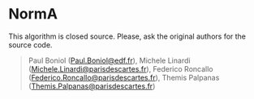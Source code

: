 # NormA

This algorithm is closed source. Please, ask the original authors for the source code.

> Paul Boniol (Paul.Boniol@edf.fr), Michele Linardi (Michele.Linardi@parisdescartes.fr), Federico Roncallo (Federico.Roncallo@parisdescartes.fr), Themis Palpanas (Themis.Palpanas@parisdescartes.fr)
